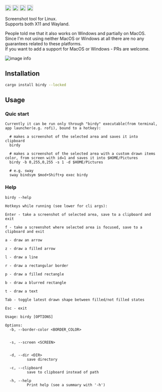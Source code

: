 [<img alt="github" src="https://img.shields.io/badge/github-kakoc/birdy?style=for-the-badge&labelColor=555555&logo=github" height="20">](https://github.com/kakoc/birdy)
[<img alt="crates.io" src="https://img.shields.io/crates/v/birdy.svg?style=for-the-badge&color=fc8d62&logo=rust" height="20">](https://crates.io/crates/birdy)
[<img alt="docs.rs" src="https://img.shields.io/badge/docs.rs-66c2a5?style=for-the-badge&labelColor=555555&logoColor=white&logo=docs.rs" height="20">](https://docs.rs/birdy/latest/birdy)
[<img alt="build status" src="https://img.shields.io/github/actions/workflow/status/kakoc/birdy/rust.yml?branch=main&style=for-the-badge" height="20">](https://github.com/kakoc/birdy/actions/workflows/rust.yml)

Screenshot tool for Linux.  
Supports both X11 and Wayland.  

People told me that it also works on Windows and partially on MacOS.  
Since I'm not using neither MacOS or Windows at all there are no any guarantees related to these platforms.  
If you want to add a support for MacOS or Windows - PRs are welcome.  

![image info](./assets/demo/demo.png)

## Installation

```bash
cargo install birdy --locked
```

## Usage

### Quic start
```
Currently it can be run only through "birdy" executable(from terminal, app launcher(e.g. rofi), bound to a hotkey):

  # makes a screenshot of the selected area and saves it into clipboard
  birdy

  # makes a screenshot of the selected area with a custom drawn items color, from screen with id=1 and saves it into $HOME/Pictures
  birdy -b 0,255,0,255 -s 1 -d $HOME/Pictures

  # e.g. sway
  sway bindsym $mod+Shift+p exec birdy
```

### Help
```
birdy --help

Hotkeys while running (see lower for cli args):

Enter - take a screenshot of selected area, save to a clipboard and exit

f - take a screenshot where selected area is focused, save to a clipboard and exit

a - draw an arrow

z - draw a filled arrow

l - draw a line

r - draw a rectangular border

p - draw a filled rectangle

b - draw a blurred rectangle

t - draw a text

Tab - toggle latest drawn shape between filled/not filled states

Esc - exit

Usage: birdy [OPTIONS]

Options:
  -b, --border-color <BORDER_COLOR>
          

  -s, --screen <SCREEN>
          

  -d, --dir <DIR>
          save directory

  -c, --clipboard
          save to clipboard instead of path

  -h, --help
          Print help (see a summary with '-h')
```
